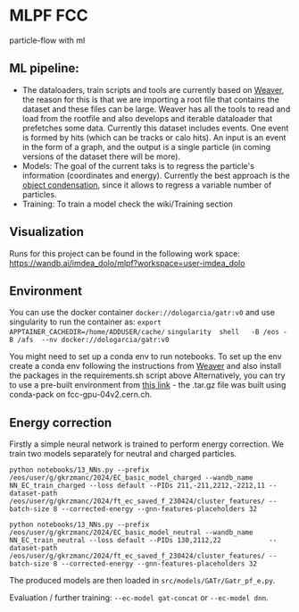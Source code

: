 # MLPF FCC
particle-flow with ml 

## ML pipeline:
- The dataloaders, train scripts and tools are currently based on [Weaver](https://github.com/hqucms/weaver-core/tree/main), the reason for this is that we are importing a root file that contains the dataset and these files can be large. Weaver has all the tools to read and load from the rootfile and also develops and iterable dataloader that prefetches some data. Currently this dataset includes events. One event is formed by hits (which can be tracks or calo hits). An input is an event in the form of a graph, and the output is a single particle (in coming versions of the dataset there will be more). 
- Models: The goal of the current taks is to regress the particle's information (coordinates and energy). Currently the best approach is the [object condensation](https://arxiv.org/abs/2002.03605), since it allows to regress a variable number of particles. 
- Training: To train a model check the wiki/Training section 


## Visualization 
Runs for this project can be found in the following work space: https://wandb.ai/imdea_dolo/mlpf?workspace=user-imdea_dolo

## Environment 
You can use the docker container ```docker://dologarcia/gatr:v0``` and use singularity to run the container as:
 ```export APPTAINER_CACHEDIR=/home/ADDUSER/cache/```
 ```singularity  shell   -B /eos -B /afs  --nv docker://dologarcia/gatr:v0```

You might need to set up a conda env to run notebooks. To set up the env create a conda env following the instructions from [Weaver](https://github.com/hqucms/weaver-core/tree/main) and also install the packages in the requirements.sh script above 
Alternatively, you can try to use a pre-built environment from [this link](https://cernbox.cern.ch/s/Rwz2S35BUePbwG4) - the .tar.gz file was built using conda-pack on fcc-gpu-04v2.cern.ch.

## Energy correction

Firstly a simple neural network is trained to perform energy correction. We train two models separately for neutral and charged particles.

```python notebooks/13_NNs.py --prefix /eos/user/g/gkrzmanc/2024/EC_basic_model_charged --wandb_name NN_EC_train_charged --loss default --PIDs 211,-211,2212,-2212,11 --dataset-path /eos/user/g/gkrzmanc/2024/ft_ec_saved_f_230424/cluster_features/ --batch-size 8 --corrected-energy --gnn-features-placeholders 32```

```python notebooks/13_NNs.py --prefix /eos/user/g/gkrzmanc/2024/EC_basic_model_neutral --wandb_name NN_EC_train_neutral --loss default --PIDs 130,2112,22            --dataset-path /eos/user/g/gkrzmanc/2024/ft_ec_saved_f_230424/cluster_features/ --batch-size 8 --corrected-energy --gnn-features-placeholders 32```

The produced models are then loaded in `src/models/GATr/Gatr_pf_e.py`.

Evaluation / further training: `--ec-model gat-concat` or `--ec-model dnn`.
